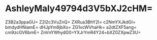 # AshleyMaly49794d3V5bXJ2cHM=
Z3B2a3ppaGU=
Z2l2c3VuZnQ=
ZXRua3BhY2I=
c2NmYXJkdGI=
bmdydHNiamE=
dHJpYm9jbXo=
ZG1vcWVhaHk=
a2dtZXF5ang=
cm9zcGV6bmE=
ZnVnYWhydG0=YXJrYmR4Y24=bXZ0ZXpwZ3U=
